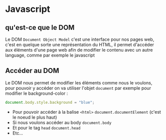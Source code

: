 # Javascript

## qu'est-ce que le DOM

Le DOM `Document Object Model` c'est une interface pour nos pages web, c'est en quelque sorte une représentation du HTML, il permet d'accéder aux éléments d'une page web afin de modifier le contenu avec un autre language, comme par exemple le javascript

## Accéder au DOM

Le DOM nous permet de modifier les éléments comme nous le voulons, pour pouvoir y accéder on va utiliser l'objet `document` par exemple pour modifier le background-color :

```js
document.body.style.background = "blue";
```

*   Pour pouvoir accéder à la balise `<html>` `document.documentElement` (c'est le noeud le plus haut)
*   Si nous voulons accéder au body `document.body`
*   Et pour le tag `head` `document.head`
*   Etc...